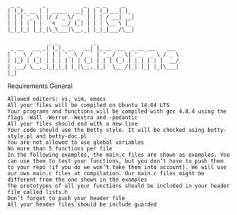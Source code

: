 ```
 _ _       _            _   _ _     _
| (_)_ __ | | _____  __| | | (_)___| |_
| | | '_ \| |/ / _ \/ _` | | | / __| __|
| | | | | |   <  __/ (_| | | | \__ \ |_
|_|_|_| |_|_|\_\___|\__,_| |_|_|___/\__|

             _ _           _
 _ __   __ _| (_)_ __   __| |_ __ ___  _ __ ___   ___
| '_ \ / _` | | | '_ \ / _` | '__/ _ \| '_ ` _ \ / _ \
| |_) | (_| | | | | | | (_| | | | (_) | | | | | |  __/
| .__/ \__,_|_|_|_| |_|\__,_|_|  \___/|_| |_| |_|\___|
|_|
```

Requirements
General

    Allowed editors: vi, vim, emacs
    All your files will be compiled on Ubuntu 14.04 LTS
    Your programs and functions will be compiled with gcc 4.8.4 using the flags -Wall -Werror -Wextra and -pedantic
    All your files should end with a new line
    Your code should use the Betty style. It will be checked using betty-style.pl and betty-doc.pl
    You are not allowed to use global variables
    No more than 5 functions per file
    In the following examples, the main.c files are shown as examples. You can use them to test your functions, but you don’t have to push them to your repo (if you do we won’t take them into account). We will use our own main.c files at compilation. Our main.c files might be different from the one shown in the examples
    The prototypes of all your functions should be included in your header file called lists.h
    Don’t forget to push your header file
    All your header files should be include guarded
